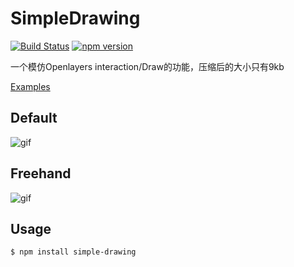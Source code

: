 # SimpleDrawing

[![Build Status](https://travis-ci.com/iamplex/SimpleDrawing.svg?branch=master)](https://travis-ci.com/iamplex/SimpleDrawing)
[![npm version](https://img.shields.io/npm/v/simple-drawing.svg?style=flat-square)](https://www.npmjs.org/package/simple-drawing)

一个模仿Openlayers interaction/Draw的功能，压缩后的大小只有9kb

[Examples](https://iamplex.github.io/SimpleDrawing/examples/)

## Default
![gif](https://iamplex.github.io/SimpleDrawing/assets/default.gif)

## Freehand
![gif](https://iamplex.github.io/SimpleDrawing/assets/freehand.gif)

## Usage

```bash
$ npm install simple-drawing
```


